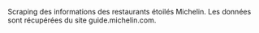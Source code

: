 Scraping des informations des restaurants étoilés Michelin. Les données sont récupérées du site guide.michelin.com.
